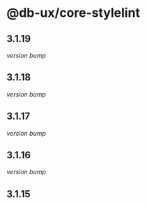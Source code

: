 # @db-ux/core-stylelint

## 3.1.19

_version bump_


## 3.1.18

_version bump_

## 3.1.17

_version bump_

## 3.1.16

_version bump_

## 3.1.15
